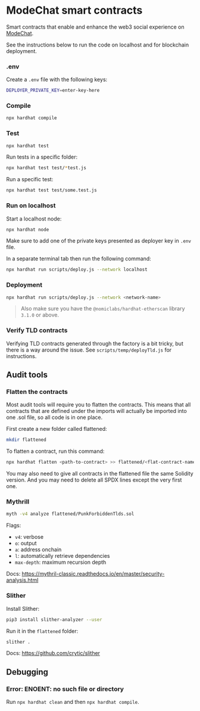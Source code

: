 # ModeChat smart contracts

Smart contracts that enable and enhance the web3 social experience on [ModeChat](https://modechat.xyz).

See the instructions below to run the code on localhost and for blockchain deployment.

### .env

Create a `.env` file with the following keys:

```bash
DEPLOYER_PRIVATE_KEY=enter-key-here
```

### Compile

```bash
npx hardhat compile
```

### Test

```bash
npx hardhat test
```

Run tests in a specific folder:

```bash
npx hardhat test test/*test.js
```

Run a specific test:

```bash
npx hardhat test test/some.test.js
```

### Run on localhost

Start a localhost node:

```bash
npx hardhat node
```

Make sure to add one of the private keys presented as deployer key in `.env` file.

In a separate terminal tab then run the following command:

```bash
npx hardhat run scripts/deploy.js --network localhost
```

### Deployment

```bash
npx hardhat run scripts/deploy.js --network <network-name>
```

> Also make sure you have the `@nomiclabs/hardhat-etherscan` library `3.1.0` or above.

### Verify TLD contracts

Verifying TLD contracts generated through the factory is a bit tricky, but there is a way around the issue. See `scripts/temp/deployTld.js` for instructions.

## Audit tools

### Flatten the contracts

Most audit tools will require you to flatten the contracts. This means that all contracts that are defined under the imports will actually be imported into one .sol file, so all code is in one place.

First create a new folder called flattened:

```bash
mkdir flattened
```

To flatten a contract, run this command:

```bash
npx hardhat flatten <path-to-contract> >> flattened/<flat-contract-name>.sol
```

You may also need to give all contracts in the flattened file the same Solidity version. And you may need to delete all SPDX lines except the very first one.

### Mythrill

```bash
myth -v4 analyze flattened/PunkForbiddenTlds.sol
```

Flags:

- `v4`: verbose
- `o`: output
- `a`: address onchain
- `l`: automatically retrieve dependencies
- `max-depth`: maximum recursion depth

Docs: https://mythril-classic.readthedocs.io/en/master/security-analysis.html 

### Slither

Install Slither:

```bash
pip3 install slither-analyzer --user
```

Run it in the `flattened` folder:

```bash
slither .
```

Docs: https://github.com/crytic/slither

## Debugging

### Error: ENOENT: no such file or directory

Run `npx hardhat clean` and then `npx hardhat compile`.

